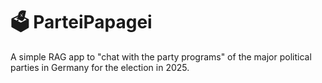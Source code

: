 # 🗳️ ParteiPapagei
A simple RAG app to "chat with the party programs" of the major political parties in Germany for the election in 2025.
